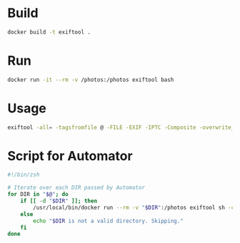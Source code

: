 # Build

```bash
docker build -t exiftool .
```

# Run

```bash
docker run -it --rm -v /photos:/photos exiftool bash
```

# Usage

```bash
exiftool -all= -tagsfromfile @ -FILE -EXIF -IPTC -Composite -overwrite_original filename.jpg
```

# Script for Automator

```zsh
#!/bin/zsh

# Iterate over each DIR passed by Automator
for DIR in "$@"; do
    if [[ -d "$DIR" ]]; then
        /usr/local/bin/docker run --rm -v "$DIR":/photos exiftool sh -c 'exiftool -all= -tagsfromfile @ -FILE -EXIF -IPTC -Composite -overwrite_original /photos/*.jpg'
    else
        echo "$DIR is not a valid directory. Skipping."
    fi
done
```
